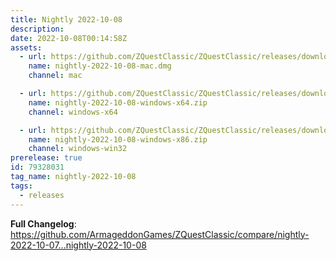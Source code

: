 ```yaml
---
title: Nightly 2022-10-08
description: 
date: 2022-10-08T00:14:58Z
assets: 
  - url: https://github.com/ZQuestClassic/ZQuestClassic/releases/download/nightly-2022-10-08/nightly-2022-10-08-mac.dmg
    name: nightly-2022-10-08-mac.dmg
    channel: mac

  - url: https://github.com/ZQuestClassic/ZQuestClassic/releases/download/nightly-2022-10-08/nightly-2022-10-08-windows-x64.zip
    name: nightly-2022-10-08-windows-x64.zip
    channel: windows-x64

  - url: https://github.com/ZQuestClassic/ZQuestClassic/releases/download/nightly-2022-10-08/nightly-2022-10-08-windows-x86.zip
    name: nightly-2022-10-08-windows-x86.zip
    channel: windows-win32
prerelease: true
id: 79328031
tag_name: nightly-2022-10-08
tags:
  - releases
---
```


**Full Changelog**: https://github.com/ArmageddonGames/ZQuestClassic/compare/nightly-2022-10-07...nightly-2022-10-08

